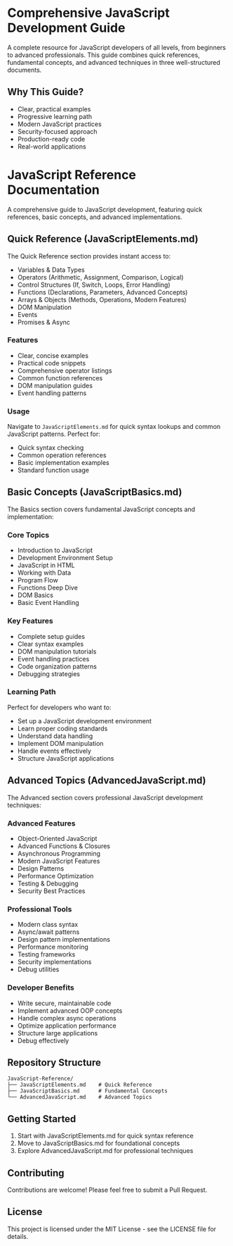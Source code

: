 # Comprehensive JavaScript Development Guide

A complete resource for JavaScript developers of all levels, from beginners to advanced professionals. This guide combines quick references, fundamental concepts, and advanced techniques in three well-structured documents.

## Why This Guide?
- Clear, practical examples
- Progressive learning path
- Modern JavaScript practices
- Security-focused approach
- Production-ready code
- Real-world applications

# JavaScript Reference Documentation

A comprehensive guide to JavaScript development, featuring quick references, basic concepts, and advanced implementations.

## Quick Reference (JavaScriptElements.md)

The Quick Reference section provides instant access to:
- Variables & Data Types
- Operators (Arithmetic, Assignment, Comparison, Logical)
- Control Structures (If, Switch, Loops, Error Handling)
- Functions (Declarations, Parameters, Advanced Concepts)
- Arrays & Objects (Methods, Operations, Modern Features)
- DOM Manipulation
- Events
- Promises & Async

### Features
- Clear, concise examples
- Practical code snippets
- Comprehensive operator listings
- Common function references
- DOM manipulation guides
- Event handling patterns

### Usage
Navigate to `JavaScriptElements.md` for quick syntax lookups and common JavaScript patterns. Perfect for:
- Quick syntax checking
- Common operation references
- Basic implementation examples
- Standard function usage

## Basic Concepts (JavaScriptBasics.md)

The Basics section covers fundamental JavaScript concepts and implementation:

### Core Topics
- Introduction to JavaScript
- Development Environment Setup
- JavaScript in HTML
- Working with Data
- Program Flow
- Functions Deep Dive
- DOM Basics
- Basic Event Handling

### Key Features
- Complete setup guides
- Clear syntax examples
- DOM manipulation tutorials
- Event handling practices
- Code organization patterns
- Debugging strategies

### Learning Path
Perfect for developers who want to:
- Set up a JavaScript development environment
- Learn proper coding standards
- Understand data handling
- Implement DOM manipulation
- Handle events effectively
- Structure JavaScript applications

## Advanced Topics (AdvancedJavaScript.md)

The Advanced section covers professional JavaScript development techniques:

### Advanced Features
- Object-Oriented JavaScript
- Advanced Functions & Closures
- Asynchronous Programming
- Modern JavaScript Features
- Design Patterns
- Performance Optimization
- Testing & Debugging
- Security Best Practices

### Professional Tools
- Modern class syntax
- Async/await patterns
- Design pattern implementations
- Performance monitoring
- Testing frameworks
- Security implementations
- Debug utilities

### Developer Benefits
- Write secure, maintainable code
- Implement advanced OOP concepts
- Handle complex async operations
- Optimize application performance
- Structure large applications
- Debug effectively

## Repository Structure
```
JavaScript-Reference/
├── JavaScriptElements.md    # Quick Reference
├── JavaScriptBasics.md      # Fundamental Concepts
└── AdvancedJavaScript.md    # Advanced Topics
```

## Getting Started
1. Start with JavaScriptElements.md for quick syntax reference
2. Move to JavaScriptBasics.md for foundational concepts
3. Explore AdvancedJavaScript.md for professional techniques

## Contributing

Contributions are welcome! Please feel free to submit a Pull Request.

## License

This project is licensed under the MIT License - see the LICENSE file for details.



